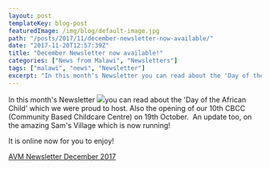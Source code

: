 ```yaml
---
layout: post
templateKey: blog-post
featuredImage: /img/blog/default-image.jpg
path: "/posts/2017/11/december-newsletter-now-available/"
date: "2017-11-20T12:57:39Z"
title: "December Newsletter now available!"
categories: ["News from Malawi", "Newsletters"]
tags: ["malawi", "news", "Newsletter"]
excerpt: "In this month's Newsletter you can read about the 'Day of the African Child' which we were proud to..."
---
```


In this month's Newsletter [![](https://www.africanvision.org.uk/africa-vision-news/wp-content/uploads/2017/11/AVM-Newsletter-December-2017-WEB_VERSION_Page_1-212x300.jpg)](https://www.africanvision.org.uk/africa-vision-news/wp-content/uploads/2017/11/AVM-Newsletter-December-2017-WEB_VERSION_Page_1.jpg)you can read about the 'Day of the African Child' which we were proud to host. Also the opening of our 10th CBCC (Community Based Childcare Centre) on 19th October.  An update too, on the amazing Sam's Village which is now running!

It is online now for you to enjoy!

[AVM Newsletter December 2017](https://www.africanvision.org.uk/africa-vision-news/wp-content/uploads/2017/11/AVM-Newsletter-December-2017-WEB_VERSION.pdf)